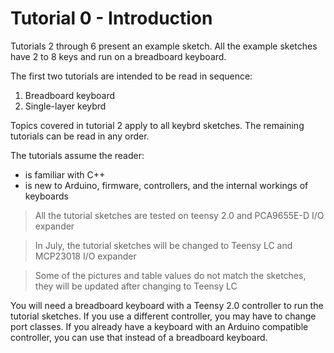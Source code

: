 Tutorial 0 - Introduction
=========================
Tutorials 2 through 6 present an example sketch.
All the example sketches have 2 to 8 keys and run on a breadboard keyboard.

The first two tutorials are intended to be read in sequence:
 1. Breadboard keyboard
 2. Single-layer keybrd

Topics covered in tutorial 2 apply to all keybrd sketches.
The remaining tutorials can be read in any order.

The tutorials assume the reader:
* is familiar with C++
* is new to Arduino, firmware, controllers, and the internal workings of keyboards

<!-- todo -->
> All the tutorial sketches are tested on teensy 2.0 and PCA9655E-D I/O expander

> In July, the tutorial sketches will be changed to Teensy LC and MCP23018 I/O expander

> Some of the pictures and table values do not match the sketches, they will be updated after changing to Teensy LC

You will need a breadboard keyboard with a Teensy 2.0 controller to run the tutorial sketches.
If you use a different controller, you may have to change port classes.
If you already have a keyboard with an Arduino compatible controller, you can use that instead of a breadboard keyboard.
